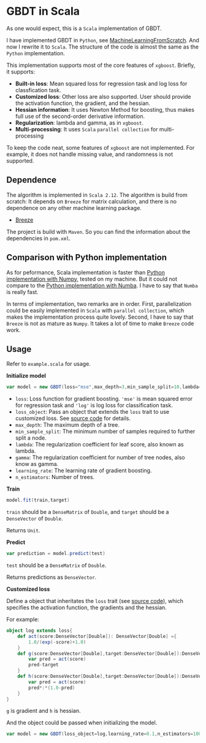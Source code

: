 # GBDT in Scala
As one would expect, this is a `Scala` implementation of GBDT. 

I have implemented GBDT in `Python`, see [MachineLearningFromScratch](https://github.com/drop-out/MachineLearningFromScratch). And now I rewrite it to `Scala`. The structure of the code is almost the same as the `Python` implementation.

This implementation supports most of the core features of `xgboost`. Briefly, it supports:

- **Built-in loss**: Mean squared loss for regression task and log loss for classfication task.
- **Customized loss**: Other loss are also supported. User should provide the activation function, the gradient, and the hessian.
- **Hessian information**: It uses Newton Method for boosting, thus makes full use of the second-order derivative information. 
- **Regularization**: lambda and gamma, as in `xgboost`.
- **Multi-processing**: It uses `Scala` `parallel collection` for multi-processing

To keep the code neat, some features of `xgboost` are not implemented. For example, it does not handle missing value, and randomness is not supported.

## Dependence

The algorithm is implemented in `Scala 2.12`. The algorithm is build from scratch: It depends on `Breeze` for matrix calculation, and there is no dependence on any other machine learning package.

- [Breeze](https://github.com/scalanlp/breeze)

The project is build with `Maven`. So you can find the information about the dependencies in `pom.xml`.

## Comparison with Python implementation

As for peformance, Scala implementation is faster than [Python implementation with Numpy](https://github.com/drop-out/MachineLearningFromScratch/blob/master/gbdt.py), tested on my machine. But it could not compare to the [Python implementation with Numba](https://github.com/drop-out/MachineLearningFromScratch/blob/master/gbdt_numba.py). I have to say that `Numba` is really fast.

In terms of implementation, two remarks are in order. First, parallelization could be easily implemented in `Scala` with `parallel collection`, which makes the implementation process quite lovely. Second, I have to say that `Breeze` is not as mature as `Numpy`. It takes a lot of time to make `Breeze` code work.

## Usage

Refer to `example.scala` for usage.

**Initialize model**
```scala
var model = new GBDT(loss="mse",max_depth=3,min_sample_split=10,lambda=1.0,gamma=0.0,learning_rate=0.1,n_estimators=100)
```
* `loss`: Loss function for gradient boosting. `'mse'`  is mean squared error for regression task and `'log'` is log loss for classification task. 
* `loss_object`: Pass an object that extends the `loss` trait to use customized loss. See [source code](https://github.com/drop-out/GBDTinScala/blob/master/src/main/scala/Tree.scala) for details.
* `max_depth`: The maximum depth of a tree.
* `min_sample_split`: The minimum number of samples required to further split a node.
* `lambda`: The regularization coefficient for leaf score, also known as lambda.
* `gamma`: The regularization coefficient for number of tree nodes, also know as gamma.
* `learning_rate`: The learning rate of gradient boosting.
* `n_estimators`: Number of trees.

**Train**
```scala
model.fit(train,target)
```
`train` should be a `DenseMatrix` of `Double`, and `target` should be a `DenseVector` of `Double`.

Returns `Unit`.

**Predict**
```scala
var prediction = model.predict(test)
```
`test` should be a `DenseMatrix` of `Double`.

Returns predictions as `DenseVector`.

**Customized loss**

Define a object that inheritates the `loss` trait (see [source code](https://github.com/drop-out/GBDTinScala/blob/master/src/main/scala/Tree.scala)), which specifies the activation function, the gradients and the hessian. 

For example:

```scala
object log extends loss{
    def act(score:DenseVector[Double]): DenseVector[Double] ={
        1.0/(exp(-score)+1.0)
    }
    def g(score:DenseVector[Double],target:DenseVector[Double]):DenseVector[Double]={
        var pred = act(score)
        pred-target
    }
    def h(score:DenseVector[Double],target:DenseVector[Double]):DenseVector[Double]={
        var pred = act(score)
        pred*:*(1.0-pred)
    }
}
```

`g` is gradient and `h` is hessian.

And the object could be passed when initializing the model.

```scala
var model = new GBDT(loss_object=log,learning_rate=0.1,n_estimators=100)
```
